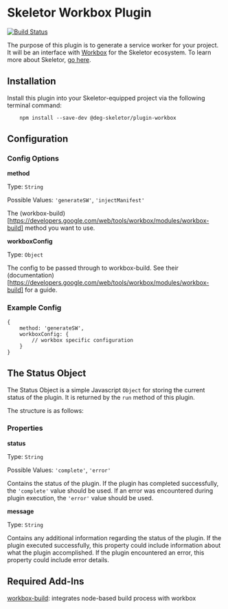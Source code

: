# Skeletor Workbox Plugin
[![Build Status](https://travis-ci.org/deg-skeletor/skeletor-plugin-workbox.svg?branch=master)](https://travis-ci.org/deg-skeletor/skeletor-plugin-workbox)

The purpose of this plugin is to generate a service worker for your project. It will be an interface with [Workbox](https://rollupjs.org) for the Skeletor ecosystem. To learn more about Skeletor, [go here](https://github.com/deg-skeletor/skeletor-core).

## Installation
Install this plugin into your Skeletor-equipped project via the following terminal command: 
```
    npm install --save-dev @deg-skeletor/plugin-workbox
```

## Configuration

### Config Options

**method**

Type: `String`

Possible Values: `'generateSW'`, `'injectManifest'`

The (workbox-build)[https://developers.google.com/web/tools/workbox/modules/workbox-build] method you want to use.

**workboxConfig**

Type: `Object`

The config to be passed through to workbox-build. See their (documentation)[https://developers.google.com/web/tools/workbox/modules/workbox-build] for a guide.

### Example Config
```
{
    method: 'generateSW',
    workboxConfig: {
        // workbox specific configuration
    }
}
```

## The Status Object
The Status Object is a simple Javascript `Object` for storing the current status of the plugin. It is returned by the `run` method of this plugin.

The structure is as follows:

### Properties

**status**

Type: `String`

Possible Values: `'complete'`, `'error'`

Contains the status of the plugin. If the plugin has completed successfully, the `'complete'` value should be used. If an error was encountered during plugin execution, the `'error'` value should be used.

**message**

Type: `String`

Contains any additional information regarding the status of the plugin. If the plugin executed successfully, this property could include information about what the plugin accomplished. If the plugin encountered an error, this property could include error details.

## Required Add-Ins
[workbox-build](https://www.npmjs.com/package/workbox-build): integrates node-based build process with workbox